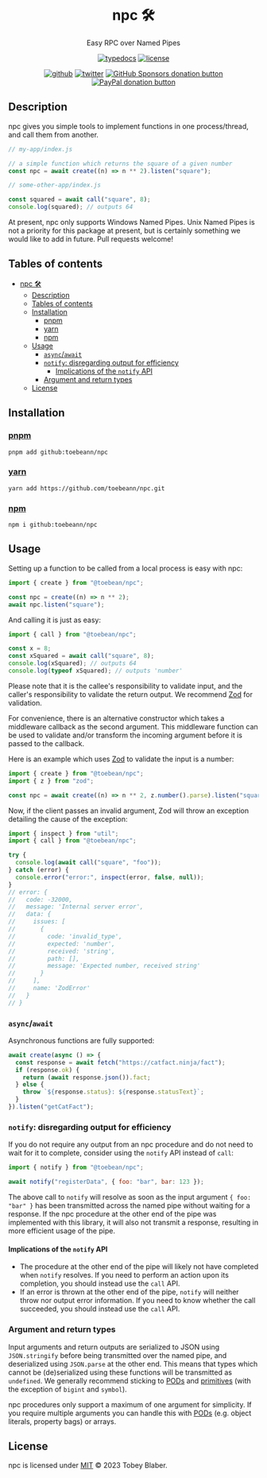 <center>

# npc 🛠️

Easy RPC over Named Pipes

[![typedocs](https://img.shields.io/badge/docs-informational.svg?logo=typescript&labelColor=222&style=flat-square)](https://toebeann.github.io/npc "Read the documentation on Github Pages") [![license](https://img.shields.io/github/license/toebeann/npc.svg?logo=open-source-initiative&logoColor=3DA639&color=informational&labelColor=222&style=flat-square)](https://github.com/toebeann/npc/blob/main/LICENSE "View the license on GitHub")

[![github](https://img.shields.io/badge/source-informational.svg?logo=github&labelColor=222&style=flat-square)](https://github.com/toebeann/npc "View npc on GitHub") [![twitter](https://img.shields.io/badge/follow-blue.svg?logo=twitter&label&labelColor=222&style=flat-square)](https://twitter.com/toebean__ "Follow @toebean__ on Twitter") [![GitHub Sponsors donation button](https://img.shields.io/badge/sponsor-e5b.svg?logo=github%20sponsors&labelColor=222&style=flat-square)](https://github.com/sponsors/toebeann "Sponsor npc on GitHub") [![PayPal donation button](https://img.shields.io/badge/donate-e5b.svg?logo=paypal&labelColor=222&style=flat-square)](https://paypal.me/tobeyblaber "Donate to npc with PayPal")

</center>

## Description

npc gives you simple tools to implement functions in one process/thread, and call them from another.

```js
// my-app/index.js

// a simple function which returns the square of a given number
const npc = await create((n) => n ** 2).listen("square");
```

```js
// some-other-app/index.js

const squared = await call("square", 8);
console.log(squared); // outputs 64
```

At present, npc only supports Windows Named Pipes. Unix Named Pipes is not a priority for this package at present, but is certainly something we would like to add in future. Pull requests welcome!

## Tables of contents

- [npc 🛠️](#npc-️)
  - [Description](#description)
  - [Tables of contents](#tables-of-contents)
  - [Installation](#installation)
    - [pnpm](#pnpm)
    - [yarn](#yarn)
    - [npm](#npm)
  - [Usage](#usage)
    - [`async`/`await`](#asyncawait)
    - [`notify`: disregarding output for efficiency](#notify-disregarding-output-for-efficiency)
      - [Implications of the `notify` API](#implications-of-the-notify-api)
    - [Argument and return types](#argument-and-return-types)
  - [License](#license)

## Installation

### [pnpm](https://pnpm.io "pnpm is a fast, disk space efficient package manager")

```shell
pnpm add github:toebeann/npc
```

### [yarn](https://yarnpkg.com "Yarn is a package manager that doubles down as project manager")

```shell
yarn add https://github.com/toebeann/npc.git
```

### [npm](https://npmjs.com "npm is the package manager for Node.js")

```shell
npm i github:toebeann/npc
```

## Usage

Setting up a function to be called from a local process is easy with npc:

```js
import { create } from "@toebean/npc";

const npc = create((n) => n ** 2);
await npc.listen("square");
```

And calling it is just as easy:

```js
import { call } from "@toebean/npc";

const x = 8;
const xSquared = await call("square", 8);
console.log(xSquared); // outputs 64
console.log(typeof xSquared); // outputs 'number'
```

Please note that it is the callee's responsibility to validate input, and the caller's responsibility to validate the return output. We recommend [Zod](https://zod.dev) for validation.

For convenience, there is an alternative constructor which takes a middleware callback as the second argument. This middleware function can be used to validate and/or transform the incoming argument before it is passed to the callback.

Here is an example which uses [Zod](https://zod.dev) to validate the input is a number:

```js
import { create } from "@toebean/npc";
import { z } from "zod";

const npc = await create((n) => n ** 2, z.number().parse).listen("square");
```

Now, if the client passes an invalid argument, Zod will throw an exception detailing the cause of the exception:

```js
import { inspect } from "util";
import { call } from "@toebean/npc";

try {
  console.log(await call("square", "foo"));
} catch (error) {
  console.error("error:", inspect(error, false, null));
}
// error: {
//   code: -32000,
//   message: 'Internal server error',
//   data: {
//     issues: [
//       {
//         code: 'invalid_type',
//         expected: 'number',
//         received: 'string',
//         path: [],
//         message: 'Expected number, received string'
//       }
//     ],
//     name: 'ZodError'
//   }
// }
```

### `async`/`await`

Asynchronous functions are fully supported:

```js
await create(async () => {
  const response = await fetch("https://catfact.ninja/fact");
  if (response.ok) {
    return (await response.json()).fact;
  } else {
    throw `${response.status}: ${response.statusText}`;
  }
}).listen("getCatFact");
```

### `notify`: disregarding output for efficiency

If you do not require any output from an npc procedure and do not need to wait for it to complete, consider using the `notify` API instead of `call`:

```js
import { notify } from "@toebean/npc";

await notify("registerData", { foo: "bar", bar: 123 });
```

The above call to `notify` will resolve as soon as the input argument `{ foo: "bar" }` has been transmitted across the named pipe without waiting for a response. If the npc procedure at the other end of the pipe was implemented with this library, it will also not transmit a response, resulting in more efficient usage of the pipe.

#### Implications of the `notify` API

- The procedure at the other end of the pipe will likely not have completed when `notify` resolves. If you need to perform an action upon its completion, you should instead use the `call` API.
- If an error is thrown at the other end of the pipe, `notify` will neither throw nor output error information. If you need to know whether the call succeeded, you should instead use the `call` API.

### Argument and return types

Input arguments and return outputs are serialized to JSON using `JSON.stringify` before being transmitted over the named pipe, and deserialized using `JSON.parse` at the other end. This means that types which cannot be (de)serialized using these functions will be transmitted as `undefined`. We generally recommend sticking to [PODs](https://en.wikipedia.org/wiki/Passive_data_structure "plain old data objects") and [primitives](https://developer.mozilla.org/en-US/docs/Glossary/Primitive) (with the exception of `bigint` and `symbol`).

npc procedures only support a maximum of one argument for simplicity. If you require multiple arguments you can handle this with [PODs](https://en.wikipedia.org/wiki/Passive_data_structure "plain old data objects") (e.g. object literals, property bags) or arrays.

## License

npc is licensed under [MIT](https://github.com/toebeann/npc/blob/main/LICENSE) © 2023 Tobey Blaber.
